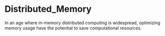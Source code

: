 # Distributed_Memory
In an age where in-memory distributed computing is widespread, optimizing memory usage have the potential to save computational resources. 
